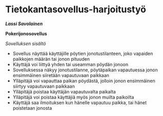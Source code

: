 # Tietokantasovellus-harjoitustyö

***Lassi Savolainen***

**Pokerijonosovellus**

*Sovelluksen sisältö*

 - Sovellus näyttää käyttäjille pöytien jonotustilanteen, joko vapaiden paikkojen määrän tai jonon pituuden
 - Käyttäjä voi liittyä yhden tai useamman pöydän jonoon
 - Sovelluksessa näkyy jonotustilanne, pöytäpaikan vapautuessa jonon ensimmäinen siiretään vapautuvaan paikkaan
 - Ylläpitäjä voi vapauttaa paikan pöydästä, jolloin jonon ensimmäinen siirtyy vapautuvaan paikkaan
 - Ylläpitäjä poistaa käyttäjän vapautuvalta paikalta
 - Ylläpitäjä voi poistaa käyttäjiä myös jonon muilta paikoilta
 - Käyttäjä saa ilmoituksen kun hänelle vapautuu paikka, tai hänet poistetaan jonosta
